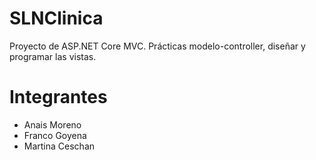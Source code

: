 # SLNClinica
Proyecto de ASP.NET Core MVC. Prácticas modelo-controller, diseñar y programar las vistas.
<h1>Integrantes</h1>
<ul>
<li>Anais Moreno</li>
<li>Franco Goyena</li>
<li>Martina Ceschan</li>
</ul>
